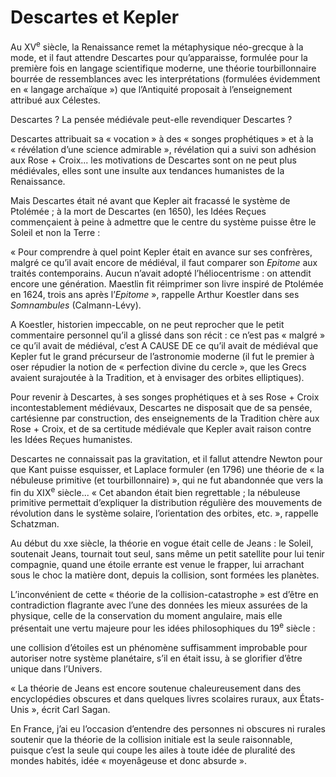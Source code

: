 # Descartes et Kepler

Au XV<sup>e</sup> siècle, la Renaissance remet la métaphysique néo-grecque à la mode, et il faut attendre Descartes pour qu’apparaisse, formulée pour la première fois en langage scientifique moderne, une théorie tourbillonnaire bourrée de ressemblances avec les interprétations (formulées évidemment en « langage archaïque ») que l’Antiquité proposait à l’enseignement attribué aux Célestes.

Descartes ? La pensée médiévale peut-elle revendiquer Descartes ?

Descartes attribuait sa « vocation » à des « songes prophétiques » et à la « révélation d’une science admirable », révélation qui a suivi son adhésion aux Rose + Croix... les motivations de Descartes sont on ne peut plus médiévales, elles sont une insulte aux tendances humanistes de la Renaissance.

Mais Descartes était né avant que Kepler ait fracassé le système de Ptolémée ; à la mort de Descartes (en 1650), les Idées Reçues commençaient à peine à admettre que le centre du système puisse être le Soleil et non la Terre : <span id="e9782221228517_c03-st1.xhtml#page-61"></span>

« Pour comprendre à quel point Kepler était en avance sur ses confrères, malgré ce qu’il avait encore de médiéval, il faut comparer son *Epitome* aux traités contemporains. Aucun n’avait adopté l’héliocentrisme : on attendit encore une génération. Maestlin fit réimprimer son livre inspiré de Ptolémée en 1624, trois ans après l’*Epitome* », rappelle Arthur Koestler dans ses *Somnambules* (Calmann-Lévy).

A Koestler, historien impeccable, on ne peut reprocher que le petit commentaire personnel qu’il a glissé dans son récit : ce n’est pas « malgré » ce qu’il avait de médiéval, c’est A CAUSE DE ce qu’il avait de médiéval que Kepler fut le grand précurseur de l’astronomie moderne (il fut le premier à oser répudier la notion de « perfection divine du cercle », que les Grecs avaient surajoutée à la Tradition, et à envisager des orbites elliptiques).

Pour revenir à Descartes, à ses songes prophétiques et à ses Rose + Croix incontestablement médiévaux, Descartes ne disposait que de sa pensée, cartésienne par construction, des enseignements de la Tradition chère aux Rose + Croix, et de sa certitude médiévale que Kepler avait raison contre les Idées Reçues humanistes.

Descartes ne connaissait pas la gravitation, et il fallut attendre Newton pour que Kant puisse esquisser, et Laplace formuler (en 1796) une théorie de « la nébuleuse primitive (et tourbillonnaire) », qui ne fut abandonnée que vers la fin du XIX<sup>e</sup> siècle... « Cet abandon était bien regrettable ; la nébuleuse primitive permettait d’expliquer la distribution régulière des mouvements de révolution dans le système solaire, l’orientation des orbites, etc. », rappelle Schatzman.

Au début du xxe siècle, la théorie en vogue était celle de Jeans : le Soleil, soutenait Jeans, tournait tout seul, sans même un petit satellite pour lui tenir compagnie, quand une étoile errante est venue le frapper, lui arrachant <span id="e9782221228517_c03-st1.xhtml#page-62"></span>sous le choc la matière dont, depuis la collision, sont formées les planètes.

L’inconvénient de cette « théorie de la collision-catastrophe » est d’être en contradiction flagrante avec l’une des données les mieux assurées de la physique, celle de la conservation du moment angulaire, mais elle présentait une vertu majeure pour les idées philosophiques du 19<sup>e</sup> siècle :

une collision d’étoiles est un phénomène suffisamment improbable pour autoriser notre système planétaire, s’il en était issu, à se glorifier d’être unique dans l’Univers.

« La théorie de Jeans est encore soutenue chaleureusement dans des encyclopédies obscures et dans quelques livres scolaires ruraux, aux États-Unis », écrit Carl Sagan.

En France, j’ai eu l’occasion d’entendre des personnes ni obscures ni rurales soutenir que la théorie de la collision initiale est la seule raisonnable, puisque c’est la seule qui coupe les ailes à toute idée de pluralité des mondes habités, idée « moyenâgeuse et donc absurde ».

<span id="e9782221228517_c03-st1.xhtml#title21"></span>